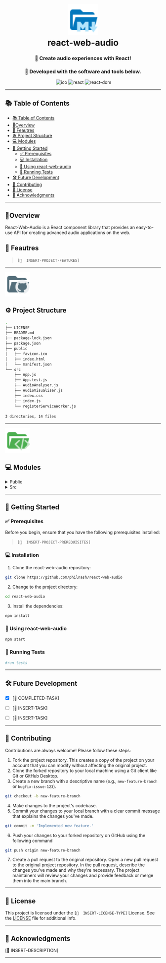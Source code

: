 
<div align="center">
<h1 align="center">
<img src="https://raw.githubusercontent.com/PKief/vscode-material-icon-theme/ec559a9f6bfd399b82bb44393651661b08aaf7ba/icons/folder-markdown-open.svg" width="100" />
<br>
react-web-audio
</h1>
<h3 align="center">📍 Create audio experiences with React!</h3>
<h3 align="center">🚀 Developed with the software and tools below.</h3>
<p align="center">

<img src="https://img.shields.io/badge/React-61DAFB.svg?style=for-the-badge&logo=React&logoColor=black" alt="" />
<img src="https://img.shields.io/badge/HTML5-E34F26.svg?style=for-the-badge&logo=HTML5&logoColor=white" alt="ico" />
<img src="https://img.shields.io/badge/JavaScript-F7DF1E.svg?style=for-the-badge&logo=JavaScript&logoColor=black" alt="react" />
<img src="https://img.shields.io/badge/JSON-000000.svg?style=for-the-badge&logo=JSON&logoColor=white" alt="react-dom" />
</p>

</div>

---
## 📚 Table of Contents
- [📚 Table of Contents](#-table-of-contents)
- [📍Overview](#overview)
- [🔮 Feautres](#-feautres)
- [⚙️ Project Structure](#️-project-structure)
- [💻 Modules](#-modules)
- [🚀 Getting Started](#-getting-started)
  - [✅ Prerequisites](#-prerequisites)
  - [💻 Installation](#-installation)
  - [🤖 Using react-web-audio](#-using-react-web-audio)
  - [🧪 Running Tests](#-running-tests)
- [🛠 Future Development](#-future-development)
- [🤝 Contributing](#-contributing)
- [🪪 License](#-license)
- [🙏 Acknowledgments](#-acknowledgments)

---

## 📍Overview

React-Web-Audio is a React component library that provides an easy-to-use API for creating advanced audio applications on the web.

## 🔮 Feautres

> `[📌  INSERT-PROJECT-FEATURES]`

---

<img src="https://raw.githubusercontent.com/PKief/vscode-material-icon-theme/ec559a9f6bfd399b82bb44393651661b08aaf7ba/icons/folder-github-open.svg" width="80" />

## ⚙️ Project Structure

```bash
.
├── LICENSE
├── README.md
├── package-lock.json
├── package.json
├── public
│   ├── favicon.ico
│   ├── index.html
│   └── manifest.json
└── src
    ├── App.js
    ├── App.test.js
    ├── AudioAnalyser.js
    ├── AudioVisualiser.js
    ├── index.css
    ├── index.js
    └── registerServiceWorker.js

3 directories, 14 files
```
---

<img src="https://raw.githubusercontent.com/PKief/vscode-material-icon-theme/ec559a9f6bfd399b82bb44393651661b08aaf7ba/icons/folder-src-open.svg" width="80" />

## 💻 Modules
<details closed><summary>Public</summary>

| File        | Summary                                                                                                                                                                           |
|:------------|:----------------------------------------------------------------------------------------------------------------------------------------------------------------------------------|
| favicon.ico | This code is an error message indicating that a file could not be decoded because it is not a text or UTF-8 file.                                                                 |
| index.html  | This code is a basic HTML template for a React App that uses Web Audio. It includes a header, main, and footer section, as well as a link to a manifest. json file and a favicon. |

</details>

<details closed><summary>Src</summary>

| File                     | Summary                                                                                                                                                                                                                    |
|:-------------------------|:---------------------------------------------------------------------------------------------------------------------------------------------------------------------------------------------------------------------------|
| AudioAnalyser.js         | This code creates an AudioAnalyser component that uses the AudioContext API to create an analyser node and connect it to a media stream source.                                                                            |
| AudioVisualiser.js       | This code creates a React component called AudioVisualiser which renders a canvas element and draws a line graph based on audio data.                                                                                      |
| index.js                 | This code imports the React and ReactDOM libraries, imports the App component from the App. js file, and renders the App component in the root element of the HTML document.                                               |
| index.css                | This code sets up a basic webpage layout with a header, main content area, and footer. The body has a font family of Helvetica, Arial, sans-serif and a background color of #333e5a.                                       |
| registerServiceWorker.js | This code registers a service worker to serve assets from local cache, allowing the app to load faster on subsequent visits and giving it offline capabilities.                                                            |
| App.js                   | This code is a React component that allows users to get microphone input and display an audio analyser. It contains a constructor, methods to get and stop the microphone, a toggleMicrophone method, and a render method. |

</details>
<hr />

## 🚀 Getting Started

### ✅ Prerequisites

Before you begin, ensure that you have the following prerequisites installed:
> `[📌  INSERT-PROJECT-PREREQUISITES]`

### 💻 Installation

1. Clone the react-web-audio repository:
```sh
git clone https://github.com/philnash/react-web-audio
```

2. Change to the project directory:
```sh
cd react-web-audio
```

3. Install the dependencies:
```sh
npm install
```

### 🤖 Using react-web-audio

```sh
npm start
```

### 🧪 Running Tests
```sh
#run tests
```

<hr />

## 🛠 Future Development
- [X] [📌  COMPLETED-TASK]
- [ ] [📌  INSERT-TASK]
- [ ] [📌  INSERT-TASK]


---

## 🤝 Contributing
Contributions are always welcome! Please follow these steps:
1. Fork the project repository. This creates a copy of the project on your account that you can modify without affecting the original project.
2. Clone the forked repository to your local machine using a Git client like Git or GitHub Desktop.
3. Create a new branch with a descriptive name (e.g., `new-feature-branch` or `bugfix-issue-123`).
```sh
git checkout -b new-feature-branch
```
4. Make changes to the project's codebase.
5. Commit your changes to your local branch with a clear commit message that explains the changes you've made.
```sh
git commit -m 'Implemented new feature.'
```
6. Push your changes to your forked repository on GitHub using the following command
```sh
git push origin new-feature-branch
```
7. Create a pull request to the original repository.
Open a new pull request to the original project repository. In the pull request, describe the changes you've made and why they're necessary.
The project maintainers will review your changes and provide feedback or merge them into the main branch.

---

## 🪪 License

This project is licensed under the `[📌  INSERT-LICENSE-TYPE]` License. See the [LICENSE](https://docs.github.com/en/communities/setting-up-your-project-for-healthy-contributions/adding-a-license-to-a-repository) file for additional info.

---

## 🙏 Acknowledgments

[📌  INSERT-DESCRIPTION]


---
